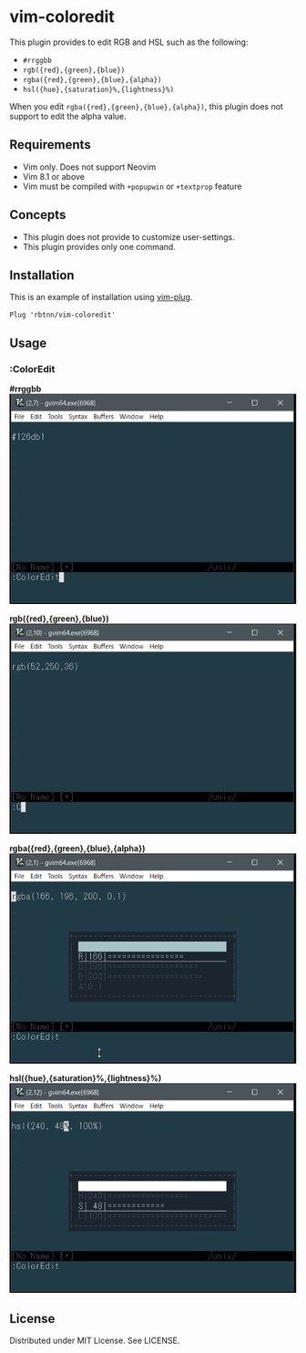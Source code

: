 
# vim-coloredit

This plugin provides to edit RGB and HSL such as the following:

* `#rrggbb`
* `rgb({red},{green},{blue})` 
* `rgba({red},{green},{blue},{alpha})`
* `hsl({hue},{saturation}%,{lightness}%)`

When you edit `rgba({red},{green},{blue},{alpha})`, this plugin does not support to edit the alpha value.  

## Requirements

* Vim only. Does not support Neovim
* Vim 8.1 or above
* Vim must be compiled with `+popupwin` or `+textprop` feature

## Concepts

* This plugin does not provide to customize user-settings.
* This plugin provides only one command.

## Installation

This is an example of installation using [vim-plug](https://github.com/junegunn/vim-plug).

```
Plug 'rbtnn/vim-coloredit'
```

## Usage

### :ColorEdit

__#rrggbb__
![](https://raw.githubusercontent.com/rbtnn/vim-coloredit/master/hash_rgb.gif)

__rgb({red},{green},{blue})__
![](https://raw.githubusercontent.com/rbtnn/vim-coloredit/master/paren_rgb.gif)

__rgba({red},{green},{blue},{alpha})__
![](https://raw.githubusercontent.com/rbtnn/vim-coloredit/master/paren_rgba.gif)

__hsl({hue},{saturation}%,{lightness}%)__
![](https://raw.githubusercontent.com/rbtnn/vim-coloredit/master/paren_hsl.gif)


## License

Distributed under MIT License. See LICENSE.
